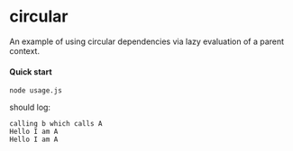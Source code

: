 # circular
An example of using circular dependencies via lazy evaluation of a parent context.

#### Quick start

`node usage.js`

should log:

```
calling b which calls A
Hello I am A
Hello I am A
```
